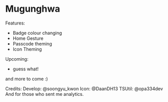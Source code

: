 # Mugunghwa

Features:
 - Badge colour changing
 - Home Gesture
 - Passcode theming
 - Icon Theming

Upcoming:
 - guess what!

and more to come :)



Credits:
Develop: @soongyu_kwon
Icon: @DaanDH13
TSUtil: @opa334dev
And for those who sent me analytics.
